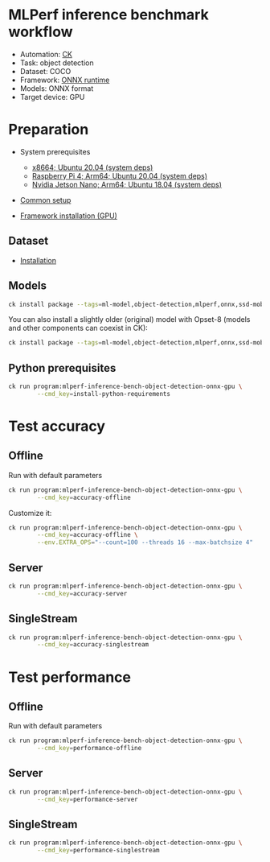 # MLPerf inference benchmark workflow

* Automation: [CK](https://github.com/ctuning/ck)
* Task: object detection
* Dataset: COCO
* Framework: [ONNX runtime](https://github.com/microsoft/onnxruntime)
* Models: ONNX format
* Target device: GPU

# Preparation

* System prerequisites
  - [x8664; Ubuntu 20.04 (system deps)](https://github.com/ctuning/ck/blob/master/docs/mlperf-automation/platform/x8664-ubuntu.md)
  - [Raspberry Pi 4; Arm64; Ubuntu 20.04 (system deps)](https://github.com/ctuning/ck/blob/master/docs/mlperf-automation/platform/rpi4-ubuntu.md)
  - [Nvidia Jetson Nano; Arm64; Ubuntu 18.04 (system deps)](https://github.com/ctuning/ck/blob/master/docs/mlperf-automation/platform/nvidia-jetson-nano.md)

* [Common setup](https://github.com/ctuning/ck/blob/master/docs/mlperf-automation/setup/common.md)
* [Framework installation (GPU)](https://github.com/ctuning/ck/blob/master/docs/mlperf-automation/setup/framework-onnx.md)

## Dataset

* [Installation](https://github.com/ctuning/ck/blob/master/docs/mlperf-automation/datasets/coco2017.md)

## Models

```bash
ck install package --tags=ml-model,object-detection,mlperf,onnx,ssd-mobilenet,opset-11
```

You can also install a slightly older (original) model with Opset-8 (models and other components can coexist in CK):
```bash
ck install package --tags=ml-model,object-detection,mlperf,onnx,ssd-mobilenet,opset-8
```

## Python prerequisites

```bash
ck run program:mlperf-inference-bench-object-detection-onnx-gpu \
        --cmd_key=install-python-requirements
```

# Test accuracy

## Offline

Run with default parameters
```bash
ck run program:mlperf-inference-bench-object-detection-onnx-gpu \
        --cmd_key=accuracy-offline
```

Customize it:
```bash
ck run program:mlperf-inference-bench-object-detection-onnx-gpu \
        --cmd_key=accuracy-offline \
        --env.EXTRA_OPS="--count=100 --threads 16 --max-batchsize 4"

```

## Server

```bash
ck run program:mlperf-inference-bench-object-detection-onnx-gpu \
        --cmd_key=accuracy-server
```

## SingleStream

```bash
ck run program:mlperf-inference-bench-object-detection-onnx-gpu \
        --cmd_key=accuracy-singlestream
```


# Test performance 


## Offline

Run with default parameters
```bash
ck run program:mlperf-inference-bench-object-detection-onnx-gpu \
        --cmd_key=performance-offline
```

## Server

```bash
ck run program:mlperf-inference-bench-object-detection-onnx-gpu \
        --cmd_key=performance-server
```

## SingleStream

```bash
ck run program:mlperf-inference-bench-object-detection-onnx-gpu \
        --cmd_key=performance-singlestream
```
